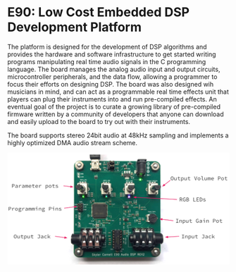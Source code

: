 # E90: Low Cost Embedded DSP Development Platform

The platform is designed for the development of DSP algorithms and provides the hardware and software infrastructure to get started writing programs manipulating real time audio signals in the C programming language. The board manages the analog audio input and output circuits, microcontroller peripherals, and the data flow, allowing a programmer to focus their efforts on designing DSP. The board was also designed wih musicians in mind, and can act as a programmable real time effects unit that players can plug their instruments into and run pre-compiled effects. An eventual goal of the project is to curate a growing library of pre-compiled firmware written by a community of developers that anyone can download and easily upload to the board to try out with their instruments. 

The board supports stereo 24bit audio at 48kHz sampling and implements a highly optimized DMA audio stream scheme.


![](Hardware.png)



